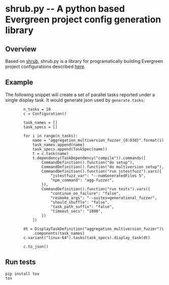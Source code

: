 # shrub.py -- A python based Evergreen project config generation library

## Overview

Based on [shrub](https://github.com/evergreen-ci/shrub/), shrub.py is a library for programatically 
building Evergreen project configurations described [here](https://github.com/evergreen-ci/evergreen/wiki/Project-Files).

## Example

The following snippet will create a set of parallel tasks reported under a single display task. It
would generate json used by ```generate.tasks```:

```
        n_tasks = 10
        c = Configuration()

        task_names = []
        task_specs = []

        for i in range(n_tasks):
            name = "aggregation_multiversion_fuzzer_{0:03d}".format(i)
            task_names.append(name)
            task_specs.append(TaskSpec(name))
            t = c.task(name)
            t.dependency(TaskDependency("compile")).commands([
                CommandDefinition().function("do setup"),
                CommandDefinition().function("do multiversion setup"),
                CommandDefinition().function("run jstestfuzz").vars({
                    "jstestfuzz_var": "--numGeneratedFiles 5",
                    "npm_command": "agg-fuzzer",
                }),
                CommandDefinition().function("run tests").vars({
                    "continue_on_failure": "false",
                    "resmoke_args": "--suites=generational_fuzzer",
                    "should_shuffle": "false",
                    "task_path_suffix": "false",
                    "timeout_secs": "1800",
                })
            ])

        dt = DisplayTaskDefinition("aggregation_multiversion_fuzzer")\
            .components(task_names)
        c.variant("linux-64").tasks(task_specs).display_task(dt)
        
        c.to_json()
```

## Run tests

```
pip install tox
tox
```
